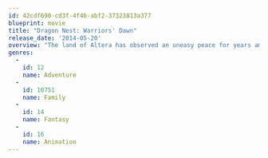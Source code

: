 ```yaml
---
id: 42cdf690-cd3f-4f46-abf2-37323813a377
blueprint: movie
title: "Dragon Nest: Warriors' Dawn"
release_date: '2014-05-20'
overview: "The land of Altera has observed an uneasy peace for years among Humans, Elves and Evil beasts who are loyal to the legendary Black Dragon. But the Black Dragon begins to stir from its hibernation, sending the Beasts marching across Altera. With a beast conquest perilously close, a small group of Humans and Elves unite to try to find a secret hidden road to the Black Dragon's cave and destroy it. But the fate of all of them may be in the hands of the young warrior Lambert, who must summon the confidence and skill to face the Black Dragon himself just when all may be lost."
genres:
  -
    id: 12
    name: Adventure
  -
    id: 10751
    name: Family
  -
    id: 14
    name: Fantasy
  -
    id: 16
    name: Animation
---
```

